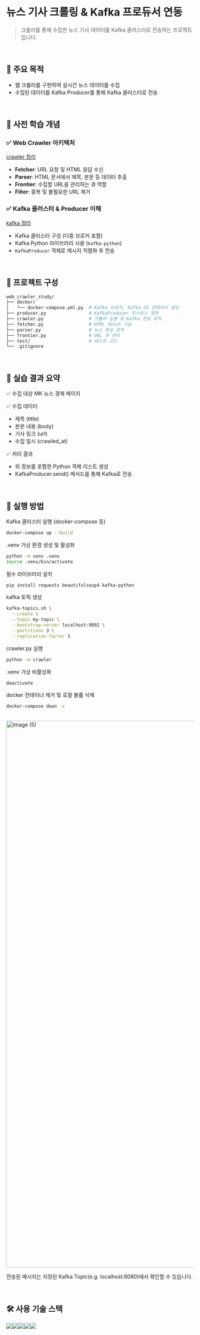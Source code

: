 # 뉴스 기사 크롤링 & Kafka 프로듀서 연동

> 크롤러를 통해 수집한 뉴스 기사 데이터를 Kafka 클러스터로 전송하는 프로젝트입니다.

<br>

## 📌 주요 목적

- 웹 크롤러를 구현하여 실시간 뉴스 데이터를 수집
- 수집된 데이터를 Kafka Producer를 통해 Kafka 클러스터로 전송

<br>

## 📖 사전 학습 개념

### ✅ Web Crawler 아키텍처

[crawler 정리](https://github.com/hgene2452/web_crawler_study/blob/main/docs/crawler.md)
- **Fetcher**: URL 요청 및 HTML 응답 수신
- **Parser**: HTML 문서에서 제목, 본문 등 데이터 추출
- **Frontier**: 수집할 URL을 관리하는 큐 역할
- **Filter**: 중복 및 불필요한 URL 제거

### ✅ Kafka 클러스터 & Producer 이해

[kafka 정리](https://github.com/hgene2452/web_crawler_study/blob/main/docs/kafka.md)
- Kafka 클러스터 구성 (다중 브로커 포함)
- Kafka Python 라이브러리 사용 (`kafka-python`)
- `KafkaProducer` 객체로 메시지 직렬화 후 전송

<br>

## 🔧 프로젝트 구성

```bash
web_crawler_study/
├── docker/
│   └── docker-compose.yml.py  # Kafka 브로커, Kafka UI 컨테이너 생성
├── producer.py                # KafkaProducer 인스턴스 정의
├── crawler.py                 # 크롤러 실행 및 Kafka 전송 로직
├── fetcher.py                 # HTML fetch 기능
├── parser.py                  # 뉴스 파싱 로직
├── frontier.py                # URL 큐 관리
├── test/                      # 테스트 코드
└── .gitignore
```

<br>

## 🧪 실습 결과 요약

✅ 수집 대상
MK 뉴스 경제 페이지

✅ 수집 데이터

- 제목 (title)
- 본문 내용 (body)
- 기사 링크 (url)
- 수집 일시 (crawled_at)

✅ 처리 결과

- 위 정보를 포함한 Python 객체 리스트 생성
- KafkaProducer.send() 메서드를 통해 Kafka로 전송

<br>

## 🚀 실행 방법

Kafka 클러스터 실행 (docker-compose 등)

```bash
docker-compose up --build
```

.venv 가상 환경 생성 및 활성화

```bash
python -m venv .venv
source .venv/bin/activate
```

필수 라이브러리 설치

```bash
pip install requests beautifulsoup4 kafka-python
```

kafka 토픽 생성

```bash
kafka-topics.sh \
  --create \
  --topic my-topic \
  --bootstrap-server localhost:9092 \
  --partitions 3 \
  --replication-factor 1
```

crawler.py 실행

```bash
python -m crawler
```

.venv 가상 비활성화

```bash
deactivate
```

docker 컨테이너 제거 및 로컬 볼륨 삭제

```bash
docker-compose down -v
```

<br>

<img width="1469" alt="image (5)" src="https://github.com/user-attachments/assets/80d7410a-6423-4d63-b61d-b52233d688b8" />

<br>

전송된 메시지는 지정된 Kafka Topic(e.g. localhost:8080)에서 확인할 수 있습니다.

<br>

## 🛠 사용 기술 스택

<img src="https://img.shields.io/badge/Python 3.12-3776AB?style=for-the-badge&logo=python&logoColor=white"><img src="https://img.shields.io/badge/Requests-506365?style=for-the-badge&logo=Requests&logoColor=white"><img src="https://img.shields.io/badge/BeautifulSoup4-EF3F56?style=for-the-badge&logo=BeautifulSoup4&logoColor=white"><img src="https://img.shields.io/badge/Apache Kafka-231F20?style=for-the-badge&logo=apachekafka&logoColor=white"><img src="https://img.shields.io/badge/docker-2496ED?style=for-the-badge&logo=docker&logoColor=white">
